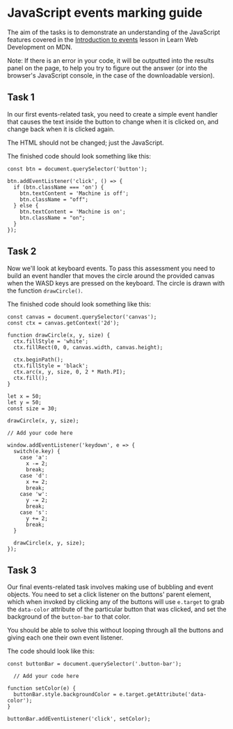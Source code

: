 # JavaScript events marking guide

The aim of the tasks is to demonstrate an understanding of the JavaScript features covered in the [Introduction to events](https://developer.mozilla.org/en-US/docs/Learn/JavaScript/Building_blocks/Events) lesson in Learn Web Development on MDN.

Note: If there is an error in your code, it will be outputted into the results panel on the page, to help you try to figure out the answer (or into the browser's JavaScript console, in the case of the downloadable version).

## Task 1

In our first events-related task, you need to create a simple event handler that causes the text inside the button to change when it is clicked on, and change back when it is clicked again.

The HTML should not be changed; just the JavaScript.

The finished code should look something like this:

```
const btn = document.querySelector('button');

btn.addEventListener('click', () => {
  if (btn.className === 'on') {
    btn.textContent = 'Machine is off';
    btn.className = "off";
  } else {
    btn.textContent = 'Machine is on';
    btn.className = "on";
  }
});
```

## Task 2

Now we'll look at keyboard events. To pass this assessment you need to build an event handler that moves the circle around the provided canvas when the WASD keys are pressed on the keyboard. The circle is drawn with the function `drawCircle()`.

The finished code should look something like this:

```
const canvas = document.querySelector('canvas');
const ctx = canvas.getContext('2d');

function drawCircle(x, y, size) {
  ctx.fillStyle = 'white';
  ctx.fillRect(0, 0, canvas.width, canvas.height);

  ctx.beginPath();
  ctx.fillStyle = 'black';
  ctx.arc(x, y, size, 0, 2 * Math.PI);
  ctx.fill();
}

let x = 50;
let y = 50;
const size = 30;

drawCircle(x, y, size);

// Add your code here

window.addEventListener('keydown', e => {
  switch(e.key) {
    case 'a':
      x -= 2;
      break;
    case 'd':
      x += 2;
      break;
    case 'w':
      y -= 2;
      break;
    case 's':
      y += 2;
      break;
  }

  drawCircle(x, y, size);
});
```

## Task 3

Our final events-related task involves making use of bubbling and event objects. You need to set a click listener on the buttons' parent element, which when invoked by clicking any of the buttons will use `e.target` to grab the `data-color` attribute of the particular button that was clicked, and set the background of the `button-bar` to that color.

You should be able to solve this without looping through all the buttons and giving each one their own event listener.

The code should look like this:

```
const buttonBar = document.querySelector('.button-bar');

  // Add your code here

function setColor(e) {
  buttonBar.style.backgroundColor = e.target.getAttribute('data-color');
}

buttonBar.addEventListener('click', setColor);
```
